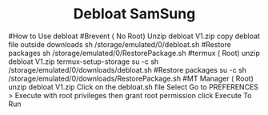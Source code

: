 <h1 align="center"> Debloat SamSung</h1>
#How to Use debloat
#Brevent ( No Root)
Unzip debloat V1.zip
copy debloat file outside downloads
sh /storage/emulated/0/debloat.sh
#Restore packages
sh /storage/emulated/0/RestorePackage.sh
#termux ( Root)
unzip debloat V1.zip
termux-setup-storage
su -c sh /storage/emulated/0/downloads/debloat.sh
#Restore packages
su -c sh /storage/emulated/0/downloads/RestorePackage.sh
#MT Manager ( Root)
unzip debloat V1.zip
Click on the debloat.sh file
Select Go to PREFERENCES  > Execute with root privileges 
then grant root permission click Execute To Run
